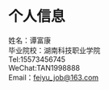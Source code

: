 个人信息
=========
姓名：谭富康                
毕业院校：湖南科技职业学院               
Tel:15573456745              
WeChat:TAN1998888                
Email：feiyu_job@163.com        
